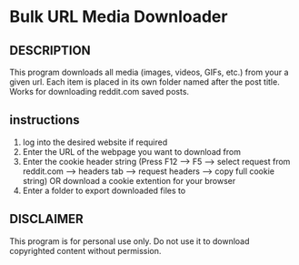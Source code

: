 Bulk URL Media Downloader
==================================

DESCRIPTION
-----------
This program downloads all media (images, videos, GIFs, etc.) from your a given url.
Each item is placed in its own folder named after the post title. Works for downloading
reddit.com saved posts.

instructions
-----------
1. log into the desired website if required
2. Enter the URL of the webpage you want to download from
3. Enter the cookie header string (Press F12 --> F5 --> select request from reddit.com --> headers tab --> request headers --> copy full cookie string)
   OR download a cookie extention for your browser
5. Enter a folder to export downloaded files to

DISCLAIMER
----------
This program is for personal use only. Do not use it to download copyrighted content without permission.
